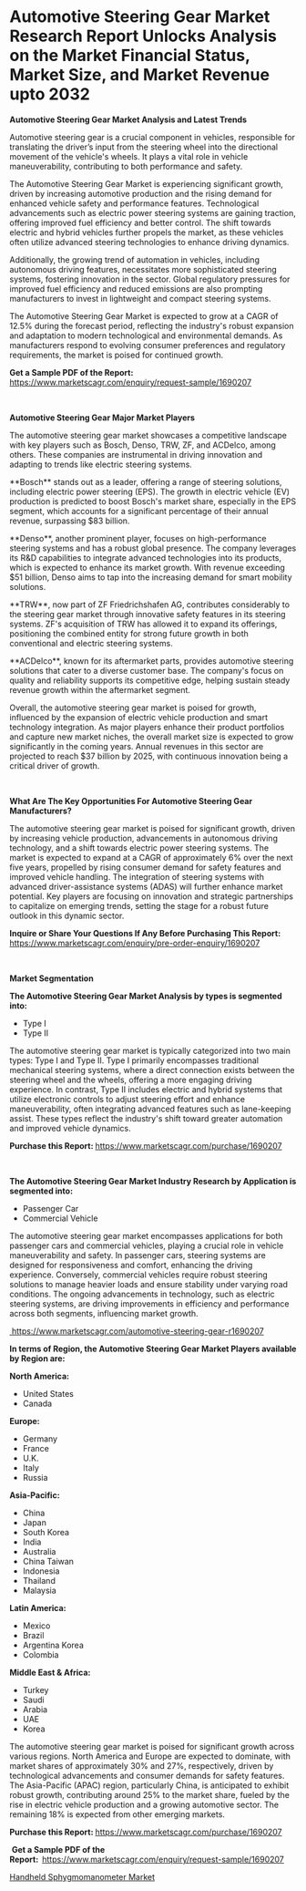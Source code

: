 <p><h1>Automotive Steering Gear Market Research Report Unlocks Analysis on the Market Financial Status, Market Size, and Market Revenue upto 2032</h1></p><p><strong>Automotive Steering Gear Market Analysis and Latest Trends</strong></p>
<p><p>Automotive steering gear is a crucial component in vehicles, responsible for translating the driver’s input from the steering wheel into the directional movement of the vehicle's wheels. It plays a vital role in vehicle maneuverability, contributing to both performance and safety.</p><p>The Automotive Steering Gear Market is experiencing significant growth, driven by increasing automotive production and the rising demand for enhanced vehicle safety and performance features. Technological advancements such as electric power steering systems are gaining traction, offering improved fuel efficiency and better control. The shift towards electric and hybrid vehicles further propels the market, as these vehicles often utilize advanced steering technologies to enhance driving dynamics.</p><p>Additionally, the growing trend of automation in vehicles, including autonomous driving features, necessitates more sophisticated steering systems, fostering innovation in the sector. Global regulatory pressures for improved fuel efficiency and reduced emissions are also prompting manufacturers to invest in lightweight and compact steering systems.</p><p>The Automotive Steering Gear Market is expected to grow at a CAGR of 12.5% during the forecast period, reflecting the industry's robust expansion and adaptation to modern technological and environmental demands. As manufacturers respond to evolving consumer preferences and regulatory requirements, the market is poised for continued growth.</p></p>
<p><strong>Get a Sample PDF of the Report:&nbsp;</strong> <a href="https://www.marketscagr.com/enquiry/request-sample/1690207?utm_campaign=3195&utm_medium=2&utm_source=Github&utm_content=ia&utm_term=26032025&utm_id=automotive-steering-gear">https://www.marketscagr.com/enquiry/request-sample/1690207</a></p>
<p>&nbsp;</p>
<p><strong>Automotive Steering Gear Major Market Players</strong></p>
<p><p>The automotive steering gear market showcases a competitive landscape with key players such as Bosch, Denso, TRW, ZF, and ACDelco, among others. These companies are instrumental in driving innovation and adapting to trends like electric steering systems.</p><p>**Bosch** stands out as a leader, offering a range of steering solutions, including electric power steering (EPS). The growth in electric vehicle (EV) production is predicted to boost Bosch's market share, especially in the EPS segment, which accounts for a significant percentage of their annual revenue, surpassing $83 billion.</p><p>**Denso**, another prominent player, focuses on high-performance steering systems and has a robust global presence. The company leverages its R&D capabilities to integrate advanced technologies into its products, which is expected to enhance its market growth. With revenue exceeding $51 billion, Denso aims to tap into the increasing demand for smart mobility solutions.</p><p>**TRW**, now part of ZF Friedrichshafen AG, contributes considerably to the steering gear market through innovative safety features in its steering systems. ZF's acquisition of TRW has allowed it to expand its offerings, positioning the combined entity for strong future growth in both conventional and electric steering systems.</p><p>**ACDelco**, known for its aftermarket parts, provides automotive steering solutions that cater to a diverse customer base. The company's focus on quality and reliability supports its competitive edge, helping sustain steady revenue growth within the aftermarket segment.</p><p>Overall, the automotive steering gear market is poised for growth, influenced by the expansion of electric vehicle production and smart technology integration. As major players enhance their product portfolios and capture new market niches, the overall market size is expected to grow significantly in the coming years. Annual revenues in this sector are projected to reach $37 billion by 2025, with continuous innovation being a critical driver of growth.</p></p>
<p>&nbsp;</p>
<p><strong>What Are The Key Opportunities For Automotive Steering Gear Manufacturers?</strong></p>
<p><p>The automotive steering gear market is poised for significant growth, driven by increasing vehicle production, advancements in autonomous driving technology, and a shift towards electric power steering systems. The market is expected to expand at a CAGR of approximately 6% over the next five years, propelled by rising consumer demand for safety features and improved vehicle handling. The integration of steering systems with advanced driver-assistance systems (ADAS) will further enhance market potential. Key players are focusing on innovation and strategic partnerships to capitalize on emerging trends, setting the stage for a robust future outlook in this dynamic sector.</p></p>
<p><strong>Inquire or Share Your Questions If Any Before Purchasing This Report:</strong> <a href="https://www.marketscagr.com/enquiry/pre-order-enquiry/1690207?utm_campaign=3195&utm_medium=2&utm_source=Github&utm_content=ia&utm_term=26032025&utm_id=automotive-steering-gear">https://www.marketscagr.com/enquiry/pre-order-enquiry/1690207</a></p>
<p>&nbsp;</p>
<p><strong>Market Segmentation</strong></p>
<p><strong>The Automotive Steering Gear Market Analysis by types is segmented into:</strong></p>
<p><ul><li>Type I</li><li>Type II</li></ul></p>
<p><p>The automotive steering gear market is typically categorized into two main types: Type I and Type II. Type I primarily encompasses traditional mechanical steering systems, where a direct connection exists between the steering wheel and the wheels, offering a more engaging driving experience. In contrast, Type II includes electric and hybrid systems that utilize electronic controls to adjust steering effort and enhance maneuverability, often integrating advanced features such as lane-keeping assist. These types reflect the industry's shift toward greater automation and improved vehicle dynamics.</p></p>
<p><strong>Purchase this Report:&nbsp;</strong><a href="https://www.marketscagr.com/purchase/1690207?utm_campaign=3195&utm_medium=2&utm_source=Github&utm_content=ia&utm_term=26032025&utm_id=automotive-steering-gear">https://www.marketscagr.com/purchase/1690207</a></p>
<p>&nbsp;</p>
<p><strong>The Automotive Steering Gear Market Industry Research by Application is segmented into:</strong></p>
<p><ul><li>Passenger Car</li><li>Commercial Vehicle</li></ul></p>
<p><p>The automotive steering gear market encompasses applications for both passenger cars and commercial vehicles, playing a crucial role in vehicle maneuverability and safety. In passenger cars, steering systems are designed for responsiveness and comfort, enhancing the driving experience. Conversely, commercial vehicles require robust steering solutions to manage heavier loads and ensure stability under varying road conditions. The ongoing advancements in technology, such as electric steering systems, are driving improvements in efficiency and performance across both segments, influencing market growth.</p></p>
<p><a href="https://www.marketscagr.com/automotive-steering-gear-r1690207?utm_campaign=3195&utm_medium=2&utm_source=Github&utm_content=ia&utm_term=26032025&utm_id=automotive-steering-gear">&nbsp;https://www.marketscagr.com/automotive-steering-gear-r1690207</a></p>
<p><strong>In terms of Region, the Automotive Steering Gear Market Players available by Region are:</strong></p>
<p>
    <p> <strong> North America: </strong>
        <ul>
            <li>United States</li>
            <li>Canada</li>
        </ul>
        </p> 
    <p> <strong> Europe: </strong>
        <ul>
            <li>Germany</li>
            <li>France</li>
            <li>U.K.</li>
            <li>Italy</li>
            <li>Russia</li>
        </ul>
        </p> 
    <p> <strong> Asia-Pacific: </strong>
        <ul>
            <li>China</li>
            <li>Japan</li>
            <li>South Korea</li>
            <li>India</li>
            <li>Australia</li>
            <li>China Taiwan</li>
            <li>Indonesia</li>
            <li>Thailand</li>
            <li>Malaysia</li>
        </ul>
        </p> 
    <p> <strong> Latin America: </strong>
        <ul>
            <li>Mexico</li>
            <li>Brazil</li>
            <li>Argentina Korea</li>
            <li>Colombia</li>
        </ul>
        </p> 
    <p> <strong> Middle East & Africa: </strong>
        <ul>
            <li>Turkey</li>
            <li>Saudi</li>
            <li>Arabia</li>
            <li>UAE</li>
            <li>Korea</li>
        </ul>
    </p>
    </p>
<p><p>The automotive steering gear market is poised for significant growth across various regions. North America and Europe are expected to dominate, with market shares of approximately 30% and 27%, respectively, driven by technological advancements and consumer demands for safety features. The Asia-Pacific (APAC) region, particularly China, is anticipated to exhibit robust growth, contributing around 25% to the market share, fueled by the rise in electric vehicle production and a growing automotive sector. The remaining 18% is expected from other emerging markets.</p></p>
<p><strong>Purchase this Report: </strong><a href="https://www.marketscagr.com/purchase/1690207?utm_campaign=3195&utm_medium=2&utm_source=Github&utm_content=ia&utm_term=26032025&utm_id=automotive-steering-gear">https://www.marketscagr.com/purchase/1690207</a></p>
<p>&nbsp;<strong>Get a Sample PDF of the Report:&nbsp;&nbsp;</strong><a href="https://www.marketscagr.com/enquiry/request-sample/1690207?utm_campaign=3195&utm_medium=2&utm_source=Github&utm_content=ia&utm_term=26032025&utm_id=automotive-steering-gear">https://www.marketscagr.com/enquiry/request-sample/1690207</a></p>
<p><strong></strong></p>
<p><p><a href="https://github.com/tanckfelli84/Market-Research-Report-List-1/blob/main/handheld-sphygmomanometer-market.md?utm_campaign=3195&utm_medium=2&utm_source=Github&utm_content=ia&utm_term=26032025&utm_id=automotive-steering-gear">Handheld Sphygmomanometer Market</a></p></p>